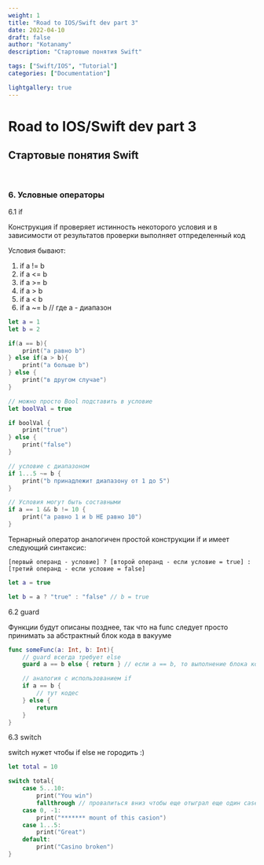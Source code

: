 ```yaml
---
weight: 1
title: "Road to IOS/Swift dev part 3"
date: 2022-04-10
draft: false
author: "Kotanamy"
description: "Стартовые понятия Swift"

tags: ["Swift/IOS", "Tutorial"]
categories: ["Documentation"]

lightgallery: true
---
```


# Road to IOS/Swift dev part 3
## **Стартовые понятия Swift**

<br>

### 6. Условные операторы

6.1 if

Конструкция if проверяет истинность некоторого условия и в зависимости от результатов проверки выполняет отпределенный код

Условия бывают:
1. if a != b
2. if a <= b
3. if a >= b
4. if a > b
5. if a < b
6. if a ~= b // где a - диапазон

```Swift
let a = 1
let b = 2

if(a == b){
    print("а равно b")
} else if(a > b){
    print("a больше b")
} else {
    print("в другом случае")
}

// можно просто Bool подставить в условие
let boolVal = true

if boolVal {
    print("true")
} else {
    print("false")
}

// условие с диапазоном
if 1...5 ~= b {
    print("b принадлежит диапазону от 1 до 5")
}

// Условия могут быть составными
if a == 1 && b != 10 {
    print("a равно 1 и b НЕ равно 10")
}
```

Тернарный оператор аналогичен простой конструкции if и имеет следующий синтаксис:

```
[первый операнд - условие] ? [второй операнд - если условие = true] : [третий операнд - если условие = false]
```

```Swift
let a = true

let b = a ? "true" : "false" // b = true  
```

6.2 guard

Функции будут описаны позднее, так что на func следует просто принимать за абстрактный блок кода в вакууме

```Swift
func someFunc(a: Int, b: Int){
    // guard всегда требует else
    guard a == b else { return } // если a == b, то выполнение блока кода прерывается

    // аналогия с использованием if
    if a == b {
        // тут кодес
    } else {
        return
    }
}
```

6.3 switch

switch нужет чтобы if else не городить :)

```Swift
let total = 10

switch total{
    case 5...10:
        print("You win")
        fallthrough // провалиться вниз чтобы еще отыграл еще один case
    case 0, -1:
        print("******* mount of this casion")
    case 1...5:
        print("Great")
    default:
        print("Casino broken")
}
```

